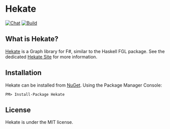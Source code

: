 # Hekate

[![Chat](https://badges.gitter.im/Join%20Chat.svg)](https://gitter.im/xyncro/hekate?utm_source=badge&utm_medium=badge&utm_campaign=pr-badge&utm_content=badge)
[![Build](https://ci.appveyor.com/api/projects/status/fou02uk99tfromr9?svg=true)](https://ci.appveyor.com/project/kolektiv/hekate)

## What is Hekate?

[Hekate][hekate] is a Graph library for F#, similar to the Haskell FGL package. See the dedicated [Hekate Site][hekate] for more information.

## Installation

Hekate can be installed from [NuGet](https://www.nuget.org/packages/hekate "Hekate on NuGet"). Using the Package Manager Console:

```batch
PM> Install-Package Hekate
```

## License

Hekate is under the MIT license.

[hekate]: https://xyncro.tech/hekate
